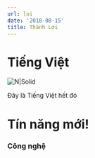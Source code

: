 ```yaml
---
url: loi
date: '2018-08-15'
title: Thành Lợi
---
```

# Tiếng Việt

![N|Solid](https://stepupandlive.files.wordpress.com/2014/09/3d-animated-frog-image.jpg)

Đây là Tiếng Việt hết đó
# Tín năng mới!

### Công nghệ
